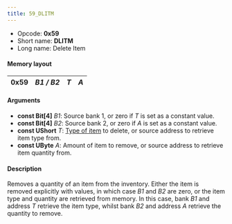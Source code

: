 ```yaml
---
title: 59_DLITM
---
```


- Opcode: **0x59**
- Short name: **DLITM**
- Long name: Delete Item

#### Memory layout

| 0x59 | *B1 / B2* | *T* | *A* |
|------|-----------|-----|-----|

#### Arguments

- **const Bit\[4\]** *B1*: Source bank 1, or zero if *T* is set as a constant value.
- **const Bit\[4\]** *B2*: Source bank 2, or zero if *A* is set as a constant value.
- **const UShort** *T*: [Type of item](../Item_ID) to delete, or source address to retrieve item type from.
- **const UByte** *A*: Amount of item to remove, or source address to retrieve item quantity from.

#### Description

Removes a quantity of an item from the inventory. Either the item is removed explicitly with values, in which case *B1* and *B2* are zero, or the item type and quantity are retrieved from memory. In this case, bank *B1* and address *T* retrieve the item type, whilst bank *B2* and address *A* retrieve the quantity to remove.
